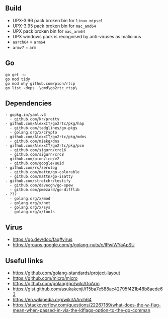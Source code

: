 ## Build

- UPX-3.96 pack broken bin for `linux_mipsel`
- UPX-3.95 pack broken bin for `mac_amd64`
- UPX pack broken bin for `mac_arm64`
- UPX windows pack is recognised by anti-viruses as malicious
- `aarch64` = `arm64`
- `armv7` = `arm`

## Go

```
go get -u
go mod tidy
go mod why github.com/pion/rtcp
go list -deps .\cmd\go2rtc_rtsp\
```

## Dependencies

```
- gopkg.in/yaml.v3
  - github.com/kr/pretty
- github.com/AlexxIT/go2rtc/pkg/hap
  - github.com/tadglines/go-pkgs
  - golang.org/x/crypto
- github.com/AlexxIT/go2rtc/pkg/mdns
  - github.com/miekg/dns
- github.com/AlexxIT/go2rtc/pkg/pcm
  - github.com/sigurn/crc16
  - github.com/sigurn/crc8
- github.com/pion/ice/v2
  - github.com/google/uuid
- github.com/rs/zerolog
  - github.com/mattn/go-colorable
  - github.com/mattn/go-isatty
- github.com/stretchr/testify
  - github.com/davecgh/go-spew
  - github.com/pmezard/go-difflib
- ???
  - golang.org/x/mod
  - golang.org/x/net
  - golang.org/x/sys
  - golang.org/x/tools
```

## Virus

- https://go.dev/doc/faq#virus
- https://groups.google.com/g/golang-nuts/c/lPwiWYaApSU

## Useful links

- https://github.com/golang-standards/project-layout
- https://github.com/micro/micro
- https://github.com/golang/go/wiki/GoArm
- https://gist.github.com/asukakenji/f15ba7e588ac42795f421b48b8aede63
- https://en.wikipedia.org/wiki/AArch64
- https://stackoverflow.com/questions/22267189/what-does-the-w-flag-mean-when-passed-in-via-the-ldflags-option-to-the-go-comman
